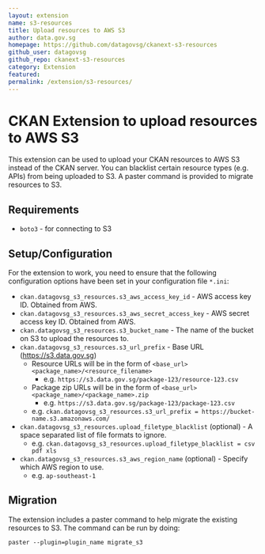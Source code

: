 ```yaml
---
layout: extension
name: s3-resources
title: Upload resources to AWS S3
author: data.gov.sg
homepage: https://github.com/datagovsg/ckanext-s3-resources
github_user: datagovsg
github_repo: ckanext-s3-resources
category: Extension
featured: 
permalink: /extension/s3-resources/
---
```



CKAN Extension to upload resources to AWS S3
============================================

This extension can be used to upload your CKAN resources to AWS S3 instead of the CKAN server. You can blacklist certain resource types (e.g. APIs) from being uploaded to S3. A paster command is provided to migrate resources to S3.

Requirements
------------

-   `boto3` - for connecting to S3

Setup/Configuration
-------------------

For the extension to work, you need to ensure that the following configuration options have been set in your configuration file `*.ini`:

-   `ckan.datagovsg_s3_resources.s3_aws_access_key_id` - AWS access key ID. Obtained from AWS.
-   `ckan.datagovsg_s3_resources.s3_aws_secret_access_key` - AWS secret access key ID. Obtained from AWS.
-   `ckan.datagovsg_s3_resources.s3_bucket_name` - The name of the bucket on S3 to upload the resources to.
-   `ckan.datagovsg_s3_resources.s3_url_prefix` - Base URL (<https://s3.data.gov.sg>)
    -   Resource URLs will be in the form of `<base_url><package_name>/<resource_filename>`
        -   e.g. `https://s3.data.gov.sg/package-123/resource-123.csv`
    -   Package zip URLs will be in the form of `<base_url><package_name>/<package_name>.zip`
        -   e.g. `https://s3.data.gov.sg/package-123/package-123.csv`
    -   e.g. `ckan.datagovsg_s3_resources.s3_url_prefix = https://bucket-name.s3.amazonaws.com/`
-   `ckan.datagovsg_s3_resources.upload_filetype_blacklist` (optional) - A space separated list of file formats to ignore.
    -   e.g. `ckan.datagovsg_s3_resources.upload_filetype_blacklist = csv pdf xls`
-   `ckan.datagovsg_s3_resources.s3_aws_region_name` (optional) - Specify which AWS region to use.
    -   e.g. `ap-southeast-1`

Migration
---------

The extension includes a paster command to help migrate the existing resources to S3. The command can be run by doing:

`paster --plugin=plugin_name migrate_s3`


